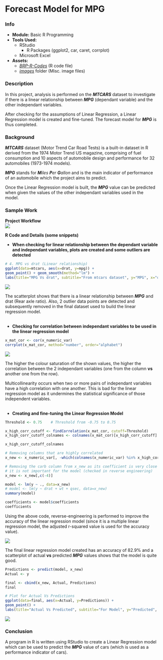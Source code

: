 # Forecast Model for MPG

### Info
- **Module:** Basic R Programming
- **Tools Used:**
  - RStudio
    - R Packages (ggplot2, car, caret, corrplot)
  - Microsoft Excel
- **Assets:**
  - [_BRP-R-Codes_](./source/BRP-R-Codes.Rmd) (R code file)
  - [_images_](./images) folder (Misc. image files)

### Description  
In this project, analysis is performed on the ***MTCARS*** dataset to investigate if there is a linear relationship between ***MPG*** (dependant variable) and the other independant variables.

After checking for the assumptions of Linear Regression, a Linear Regression model is created and fine-tuned. The forecast model for ***MPG*** is thus completed.

### Background
***MTCARS*** dataset (Motor Trend Car Road Tests) is a built-in dataset in R derived from the 1974 Motor Trend US magazine, comprising of fuel consumption and 10 aspects of automobile design and performance for 32 automobiles (1973-1974 models).

***MPG*** stands for ***M***_iles_ ***P***_er_ ***G***_allon_ and is the main indicator of performance of an automobile which the project aims to predict.

Once the Linear Regression model is built, the ***MPG*** value can be predicted when given the values of the other independant variables used in the model.

### Sample Work
**Project Workflow**  
![](./images/workflow.JPG)

**R Code and Details (some snippets)**  

- **When checking for linear relationship between the dependant variable and independant variables, plots are created and some outliers are detected**

```r
# 4. MPG vs drat (Linear relationship)
ggplot(data=mtcars, aes(x=drat, y=mpg)) +
geom_point() + geom_smooth(method="lm") +
labs(title="MPG Vs drat", subtitle="From mtcars dataset", y="MPG", x="drat", caption="Mtcars Demographics")
```

![](./images/exploratory.JPG)

The scatterplot shows that there is a linear relationship between ***MPG*** and drat (Rear axle ratio). Also, 2 outlier data points are detected and subsequently removed in the final dataset used to build the linear regression model.</br></br>

- **Checking for correlation between independant variables to be used in the linear regression model**

```r
x_mat_cor <- cor(x_numeric_var)
corrplot(x_mat_cor, method="number", order="alphabet")
```

![](./images/corrplot.JPG)

The higher the colour saturation of the shown values, the higher the correlation between the 2 independant variables (one from the column **vs** another one from the row).

Multicollinearity occurs when two or more pairs of independant variables have a high correlation with one another. This is bad for the linear regression model as it undermines the statistical significance of those independent variables.</br></br>

- **Creating and fine-tuning the Linear Regression Model**

```r
Threshold <- 0.75    # Threshold from -0.75 to 0.75

x_high_corr_cutoff <- findCorrelation(x_mat_cor, cutoff=Threshold)
x_high_corr_cutoff_colnames <- colnames(x_mat_cor)[x_high_corr_cutoff]

x_high_corr_cutoff_colnames

# Removing columns that are highly correlated
x_new <- x_numeric_var[, -which(colnames(x_numeric_var) %in% x_high_corr_cutoff_colnames)]

# Removing the carb column from x_new as its coefficient is very close to 0, which means
# it is not important for the model (checked in reverse engineering)
x_new <- x_new[,c(-4)]

model <- lm(y ~ ., data=x_new)
# model <- lm(y ~ drat + wt + qsec, data=x_new)
summary(model)

coefficients <- model$coefficients
coefficients
```

Using the above code, reverse-engineering  is performed to improve the accuracy of the linear regression model (since it is a multiple linear regression model, the adjusted r-squared value is used for the accuracy value).

![](./images/reverseEngineer.JPG)

The final linear regression model created has an accuracy of 82.9% and a scatterplot of actual **vs** predicted ***MPG*** values shows that the model is quite good.

```r
Predictions <- predict(model, x_new)
Actual <- y

final <- cbind(x_new, Actual, Predictions)
final

# Plot for Actual Vs Predictions
ggplot(data=final, aes(x=Actual, y=Predictions)) + 
geom_point() + 
labs(title="Actual Vs Predicted", subtitle="For Model", y="Predicted", x="Actual", caption="Mtcars Demographics")
```

![](./images/model-scatterplot.JPG)

### Conclusion
A program in R is written using RStudio to create a Linear Regression model which can be used to predict the ***MPG*** value of cars (which is used as a performance indicator of cars). 